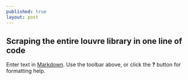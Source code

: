 ```yaml
---
published: true
layout: post
---
```

## Scraping the entire louvre library in one line of code

Enter text in [Markdown](http://daringfireball.net/projects/markdown/). Use the toolbar above, or click the **?** button for formatting help.
